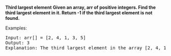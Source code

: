 **Third largest element**
**Given an array, arr of positive integers. Find the third largest element in it. Return -1 if the third largest element is not found.**

Examples:
<pre>
Input: arr[] = [2, 4, 1, 3, 5]
Output: 3
Explanation: The third largest element in the array [2, 4, 1, 3, 5] is 3.
</pre>
